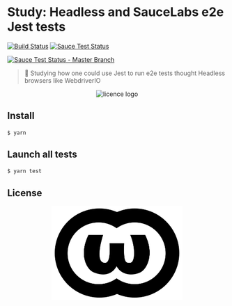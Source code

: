 # Study: Headless and SauceLabs e2e Jest tests

[![Build Status][travis-image]][travis-url]
[![Sauce Test Status][saucelabs-master-branch-status-image]][saucelabs-master-branch-url]

[![Sauce Test Status - Master Branch][saucelabs-master-branch-matrix-image]][saucelabs-master-branch-url]

> :microscope: Studying how one could use Jest to run e2e tests thought Headless browsers like WebdriverIO

<p align=center>
<img alt="licence logo" width=777 src=https://media.giphy.com/media/l4FGolW8YUWdf2zba/giphy.gif>
</p>

## Install

```sh
$ yarn
```

## Launch all tests

```sh
$ yarn test
```

## License

<p align=center>
<a href="./LICENSE"><img alt="licence logo" width=300 src=./.github/WTFPL_logo.svg></a>
</p>

[saucelabs-master-branch-url]: https://saucelabs.com/u/dd-25fd8aa
[saucelabs-master-branch-status-image]: https://saucelabs.com/buildstatus/dd-25fd8aa
[saucelabs-master-branch-matrix-image]: https://saucelabs.com/browser-matrix/dd-25fd8aa.svg
[travis-url]: https://travis-ci.org/douglasduteil/study-headless-and-saucelabs-e2e-jest-tests
[travis-image]: https://travis-ci.org/douglasduteil/study-headless-and-saucelabs-e2e-jest-tests.svg?branch=master
